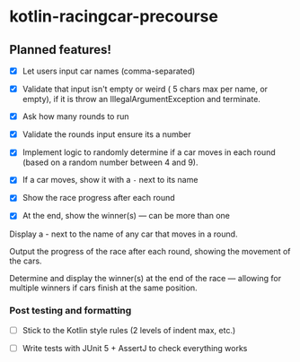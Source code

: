 # kotlin-racingcar-precourse
## Planned features!

- [x] Let users input car names (comma-separated)
- [x] Validate that input isn't empty or weird ( 5 chars max per name, or empty), if it is throw an IllegalArgumentException and terminate.
- [x] Ask how many rounds to run
- [x] Validate the rounds input ensure its a number
- [x] Implement logic to randomly determine if a car moves in each round (based on a random number between 4 and 9).
- [x] If a car moves, show it with a `-` next to its name
- [x] Show the race progress after each round
- [x] At the end, show the winner(s) — can be more than one


Display a - next to the name of any car that moves in a round.

Output the progress of the race after each round, showing the movement of the cars.

Determine and display the winner(s) at the end of the race — allowing for multiple winners if cars finish at the same position.
### Post testing and formatting
- [ ] Stick to the Kotlin style rules (2 levels of indent max, etc.)
- [ ] Write tests with JUnit 5 + AssertJ to check everything works

